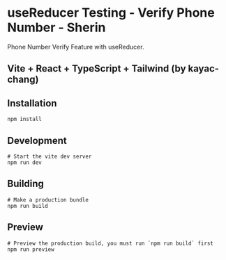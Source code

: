# useReducer Testing - Verify Phone Number - Sherin

Phone Number Verify Feature with useReducer.

## Vite + React + TypeScript + Tailwind (by kayac-chang)

## Installation

```shell
npm install
```

## Development

```shell
# Start the vite dev server
npm run dev
```

## Building

```shell
# Make a production bundle
npm run build
```

## Preview

```shell
# Preview the production build, you must run `npm run build` first
npm run preview
```
